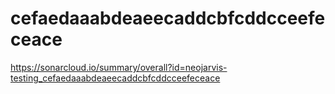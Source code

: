 # cefaedaaabdeaeecaddcbfcddcceefeceace
https://sonarcloud.io/summary/overall?id=neojarvis-testing_cefaedaaabdeaeecaddcbfcddcceefeceace
